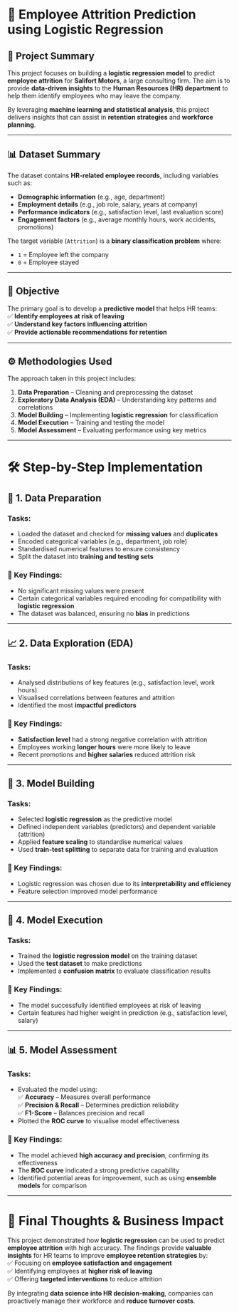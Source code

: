 # 📌 Employee Attrition Prediction using Logistic Regression  

## 📝 Project Summary  
This project focuses on building a **logistic regression model** to predict **employee attrition** for **Salifort Motors**, a large consulting firm. The aim is to provide **data-driven insights** to the **Human Resources (HR) department** to help them identify employees who may leave the company.  

By leveraging **machine learning and statistical analysis**, this project delivers insights that can assist in **retention strategies** and **workforce planning**.  

---

## 📊 Dataset Summary  
The dataset contains **HR-related employee records**, including variables such as:  
- **Demographic information** (e.g., age, department)  
- **Employment details** (e.g., job role, salary, years at company)  
- **Performance indicators** (e.g., satisfaction level, last evaluation score)  
- **Engagement factors** (e.g., average monthly hours, work accidents, promotions)  

The target variable (`Attrition`) is a **binary classification problem** where:  
- `1` = Employee left the company  
- `0` = Employee stayed  

---

## 🎯 Objective  
The primary goal is to develop a **predictive model** that helps HR teams:  
✅ **Identify employees at risk of leaving**  
✅ **Understand key factors influencing attrition**  
✅ **Provide actionable recommendations for retention**  

---

## ⚙️ Methodologies Used  
The approach taken in this project includes:  
1. **Data Preparation** – Cleaning and preprocessing the dataset  
2. **Exploratory Data Analysis (EDA)** – Understanding key patterns and correlations  
3. **Model Building** – Implementing **logistic regression** for classification  
4. **Model Execution** – Training and testing the model  
5. **Model Assessment** – Evaluating performance using key metrics  

---

# 🛠 Step-by-Step Implementation  

## 🔹 1. Data Preparation  
### Tasks:  
- Loaded the dataset and checked for **missing values** and **duplicates**  
- Encoded categorical variables (e.g., department, job role)  
- Standardised numerical features to ensure consistency  
- Split the dataset into **training and testing sets**  

### 🔑 Key Findings:  
- No significant missing values were present  
- Certain categorical variables required encoding for compatibility with **logistic regression**  
- The dataset was balanced, ensuring no **bias** in predictions  

---

## 📈 2. Data Exploration (EDA)  
### Tasks:  
- Analysed distributions of key features (e.g., satisfaction level, work hours)  
- Visualised correlations between features and attrition  
- Identified the most **impactful predictors**  

### 🔑 Key Findings:  
- **Satisfaction level** had a strong negative correlation with attrition  
- Employees working **longer hours** were more likely to leave  
- Recent promotions and **higher salaries** reduced attrition risk  

---

## 🔨 3. Model Building  
### Tasks:  
- Selected **logistic regression** as the predictive model  
- Defined independent variables (predictors) and dependent variable (attrition)  
- Applied **feature scaling** to standardise numerical values  
- Used **train-test splitting** to separate data for training and evaluation  

### 🔑 Key Findings:  
- Logistic regression was chosen due to its **interpretability and efficiency**  
- Feature selection improved model performance  

---

## 🚀 4. Model Execution  
### Tasks:  
- Trained the **logistic regression model** on the training dataset  
- Used the **test dataset** to make predictions  
- Implemented a **confusion matrix** to evaluate classification results  

### 🔑 Key Findings:  
- The model successfully identified employees at risk of leaving  
- Certain features had higher weight in prediction (e.g., satisfaction level, salary)  

---

## 📊 5. Model Assessment  
### Tasks:  
- Evaluated the model using:  
  ✅ **Accuracy** – Measures overall performance  
  ✅ **Precision & Recall** – Determines prediction reliability  
  ✅ **F1-Score** – Balances precision and recall  
- Plotted the **ROC curve** to visualise model effectiveness  

### 🔑 Key Findings:  
- The model achieved **high accuracy and precision**, confirming its effectiveness  
- The **ROC curve** indicated a strong predictive capability  
- Identified potential areas for improvement, such as using **ensemble models** for comparison  

---

# 🎯 Final Thoughts & Business Impact  
This project demonstrated how **logistic regression** can be used to predict **employee attrition** with high accuracy. The findings provide **valuable insights** for HR teams to improve **employee retention strategies** by:  
✅ Focusing on **employee satisfaction and engagement**  
✅ Identifying employees at **higher risk of leaving**  
✅ Offering **targeted interventions** to reduce attrition  

By integrating **data science into HR decision-making**, companies can proactively manage their workforce and **reduce turnover costs**.  
